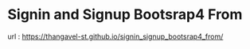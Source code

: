 # Signin and Signup Bootsrap4 From

url : https://thangavel-st.github.io/signin_signup_bootsrap4_from/
